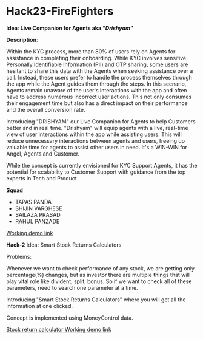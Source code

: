 # Hack23-FireFighters

**Idea**: <b>Live Companion for Agents aka <i>"Drishyam"</i></b> 


**Description**: <p> Within the KYC process, more than 80% of users rely on Agents for assistance in completing their onboarding. While KYC involves sensitive Personally Identifiable Information (PII) and OTP sharing, some users are hesitant to share this data with the Agents when seeking assistance over a call. Instead, these users prefer to handle the process themselves through the app while the Agent guides them through the steps. In this scenario, Agents remain unaware of the user's interactions with the app and often have to address numerous incorrect user actions. This not only consumes their engagement time but also has a direct impact on their performance and the overall conversion rate. </p>

<p> Introducing "DRISHYAM" our Live Companion for Agents to help Customers better and in real time. "Drishyam" will equip agents with a live, real-time view of user interactions within the app while assisting users.
This will reduce unnecessary interactions between agents and users, freeing up valuable time for agents to assist other users in need. It's a WIN-WIN for Angel, Agents and Customer. 
</p>

<p> While the concept is currently envisioned for KYC Support Agents, it has the potential for scalability to Customer Support with guidance from the top experts in Tech and Product</p>


**[Squad]()**
* TAPAS PANDA
* SHIJIN VARGHESE
* SAILAZA PRASAD
* RAHUL PANZADE

[Working demo link](https://drive.google.com/file/d/1RMjAN9pyAsuDGd6PCpMig45-FHh085EP/view?usp=sharing)

**Hack-2**
Idea: Smart Stock Returns Calculators

Problems:

Whenever we want to check performance of any stock, we are getting only percentage(%) changes, but as investor there are multiple things that will play vital role like divident, split, bonus. So if we want to check all of these parameters, need to search one parameter at a time.

Introducing "Smart Stock Returns Calculators" where you will get all the information at one clicked.

Concept is implemented using MoneyControl data.

[Stock return calculator Working demo link](https://drive.google.com/file/d/1GCTEDrpaGmTprmPXQsIToz964oWD78Yj/view?usp=drive_link)

